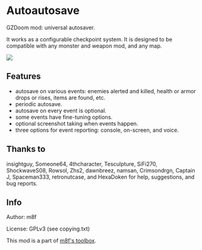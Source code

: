 # Autoautosave

GZDoom mod: universal autosaver.

It works as a configurable checkpoint system.
It is designed to be compatible with any monster and weapon mod, and any map.

<img src="https://img.shields.io/github/downloads/mmaulwurff/autoautosave/total" />

## Features

- autosave on various events: enemies alerted and killed, health or armor drops
  or rises, items are found, etc.
- periodic autosave.
- autosave on every event is optional.
- some events have fine-tuning options.
- optional screenshot taking when events happen.
- three options for event reporting: console, on-screen, and voice.

## Thanks to

insightguy, Someone64, 4thcharacter, Tesculpture, SiFi270, ShockwaveS08, Rowsol,
Zhs2, dawnbreez, namsan, Crimsondrgn, Captain J, Spaceman333, retronutcase, and
HexaDoken for help, suggestions, and bug reports.

## Info

Author: m8f

License: GPLv3 (see copying.txt)

This mod is a part of [m8f's toolbox](https://mmaulwurff.github.io/pages/toolbox).
